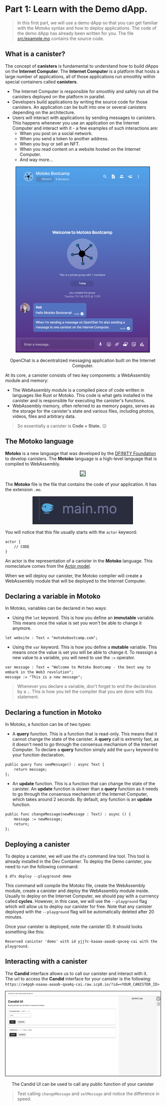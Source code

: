 # Part 1: Learn with the Demo dApp.

> In this first part, we will use a demo dApp so that you can get familiar with the Motoko syntax and how to deploy applications. The code of the demo dApp has already been written for you. The file [src/example.mo](./src/example.mo) contains the source code.

## What is a canister?

The concept of **canisters** is fundamental to understand how to build dApps on the **Internet Computer**. The **Internet Computer** is a platform that hosts a large number of applications, all of those applications run smoothly within special containers called **canisters**.

- The Internet Computer is responsible for smoothly and safely run all the canisters deployed on the platform in parallel.
- Developers build applications by writing the source code for those canisters. An application can be built into one or several canisters depending on the architecture.
- Users will interact with applications by sending messages to canisters. This happens whenever you use an application on the Internet Computer and interact with it - a few examples of such interactions are:
  - When you post on a social network.
  - When you send a token to another address.
  - When you buy or sell an NFT.
  - When you read content on a website hosted on the Internet Computer.
  - And way more...

<p align="center"> <img src="../assets/part-1/oc_message.png" height="600px" style="border: 1px solid black;"/> </p>
<p align="center"> OpenChat is a decentralized messaging application built on the Internet Computer. </p>

At its core, a canister consists of two key components: a WebAssembly module and memory:

- The WebAssembly module is a compiled piece of code written in languages like Rust or Motoko. This code is what gets installed in the canister and is responsible for executing the canister's functions.
- WebAssembly memory, often referred to as memory pages, serves as the storage for the canister's state and various files, including photos, videos, files and arbitrary data.

> So essentially a canister is **Code + State.** 😉

## The Motoko language
**Motoko** is a new language that was developed by the [DFINITY Foundation](https://dfinity.org/) to develop canisters. The **Motoko** language is a high-level language that is compiled to WebAssembly.

<p align="center"> <img src="../assets/part-1/motoko_banner.png" style="border: 1px solid black;"/> </p>

The **Motoko** file is the file that contains the code of your application. It has the extension `.mo`. 

<p align="center"> <img src="../assets/part-1/motoko_file.png" style="border: 1px solid black;"/> </p>


You will notice that this file usually starts with the `actor` keyword:
```
actor {
    // CODE
}
```

An actor is the representation of a canister in the **Motoko** language. This nomeclature comes from the [Actor model](https://en.wikipedia.org/wiki/Actor_model).

When we will deploy our canister, the Motoko compiler will create a WebAssembly module that will be deployed to the Internet Computer.

## Declaring a variable in Motoko
In Motoko, variables can be declared in two ways:

- Using the `let` keyword. This is how you define an **immutable** variable. This means once the value is set you won't be able to change it anymore.

```
let website : Text = "motokobootcamp.com";
```

- Using the `var` keyword. This is how you define a **mutable** variable. This means once the value is set you will be able to change it. To reassign a new value to a variable, you will need to use the `:=` operator.

```
var message : Text = "Welcome to Motoko Bootcamp - the best way to embark in the Web3 revolution";
message := "This is a new message";
```

> Whenever you declare a variable, don't forget to end the declaration by a `;`. This is how you tell the compiler that you are done with this statement.

## Declaring a function in Motoko

In Motoko, a function can be of two types:

- A **query** function. This is a function that is read-only. This means that it cannot change the state of the canister. A **query** call is extremly fast, as it doesn't need to go through the consensus mechanism of the Internet Computer. To declare a **query** function simply add the `query` keyword to your function declaration.
```
public query func seeMessage() : async Text {
    return message;
};
```
- An **update** function. This is a function that can change the state of the canister. An **update** function is slower than a **query** function as it needs to go through the consensus mechanism of the Internet Computer, which takes around 2 seconds. By default, any function is an **update** function.
```
public func changeMessage(newMessage : Text) : async () {
    message := newMessage;
    return;
};
```
## Deploying a canister
To deploy a canister, we will use the `dfx` command line tool. This tool is already installed in the Dev Container. To deploy the Demo canister, you need to run the following command:

```
$ dfx deploy --playground demo
```

This command will compile the Motoko file, create the WebAssembly module, create a canister and deploy the WebAssembly module inside. Usually to deploy on the Internet Computer, we should pay with a currrency called **cycles**. However, in this case, we will use the `--playground` flag which will allow us to deploy our canister for free. Note that any canister deployed with the `--playground` flag will be automatically deleted after 20 minutes.

Once your canister is deployed, note the canister ID. It should looks something like this:
```
Reserved canister 'demo' with id yjj7c-kaaaa-aaaab-qaceq-cai with the playground.
```
## Interacting with a canister
The **Candid** interface allows us to call our canister and interact with it. <br/>
The url to access the **Candid** interface for your canister is the following: `https://a4gq6-oaaaa-aaaab-qaa4q-cai.raw.icp0.io/?id=<YOUR_CANISTER_ID>`

<p align="center"> <img src="../assets/part-1/candid_ui.png" style="border: 1px solid black;"/> </p>
<p align="center"> The Candid UI can be used to call any public function of your canister</p>

> Test calling `changeMessage` and `setMessage` and notice the difference in speed.


